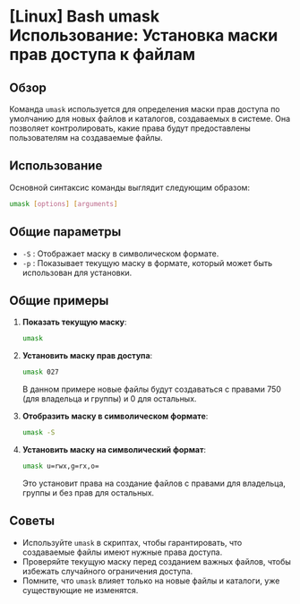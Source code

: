 # [Linux] Bash umask Использование: Установка маски прав доступа к файлам

## Обзор
Команда `umask` используется для определения маски прав доступа по умолчанию для новых файлов и каталогов, создаваемых в системе. Она позволяет контролировать, какие права будут предоставлены пользователям на создаваемые файлы.

## Использование
Основной синтаксис команды выглядит следующим образом:

```bash
umask [options] [arguments]
```

## Общие параметры
- `-S` : Отображает маску в символическом формате.
- `-p` : Показывает текущую маску в формате, который может быть использован для установки.

## Общие примеры
1. **Показать текущую маску**:
   ```bash
   umask
   ```

2. **Установить маску прав доступа**:
   ```bash
   umask 027
   ```
   В данном примере новые файлы будут создаваться с правами 750 (для владельца и группы) и 0 для остальных.

3. **Отобразить маску в символическом формате**:
   ```bash
   umask -S
   ```

4. **Установить маску на символический формат**:
   ```bash
   umask u=rwx,g=rx,o=
   ```
   Это установит права на создание файлов с правами для владельца, группы и без прав для остальных.

## Советы
- Используйте `umask` в скриптах, чтобы гарантировать, что создаваемые файлы имеют нужные права доступа.
- Проверяйте текущую маску перед созданием важных файлов, чтобы избежать случайного ограничения доступа.
- Помните, что `umask` влияет только на новые файлы и каталоги, уже существующие не изменятся.